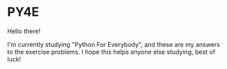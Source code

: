 # PY4E

Hello there!

I'm currently studying "Python For Everybody", and these are my answers to the exercise problems. I hope this helps anyone else studying, best of luck! 
